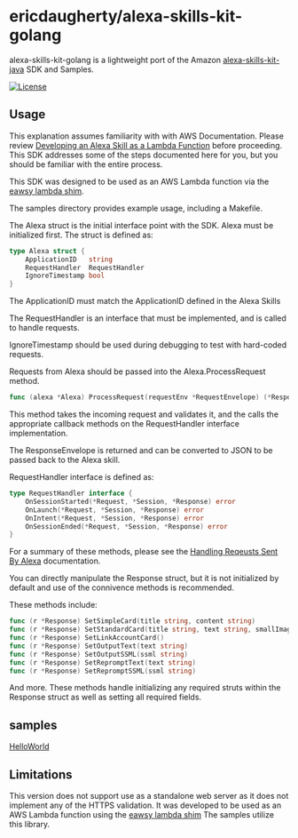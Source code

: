 # ericdaugherty/alexa-skills-kit-golang

alexa-skills-kit-golang is a lightweight port of the Amazon [alexa-skills-kit-java](https://github.com/amzn/alexa-skills-kit-java)
SDK and Samples.

[![License](https://img.shields.io/badge/License-Apache%202.0-blue.svg)](https://opensource.org/licenses/Apache-2.0)

## Usage

This explanation assumes familiarity with with AWS Documentation.  Please
review [Developing an Alexa Skill as a Lambda Function](https://developer.amazon.com/public/solutions/alexa/alexa-skills-kit/docs/developing-an-alexa-skill-as-a-lambda-function) before proceeding. This SDK addresses some of the steps documented here for you, but you should be familiar with the entire process.

This SDK was designed to be used as an AWS Lambda function via the [eawsy lambda shim](https://github.com/eawsy/aws-lambda-go-shim).

The samples directory provides example usage, including a Makefile.

The Alexa struct is the initial interface point with the SDK.  Alexa must be
 initialized first.  The struct is defined as:

```Go
type Alexa struct {
    ApplicationID   string
    RequestHandler  RequestHandler
    IgnoreTimestamp bool
}
```

The ApplicationID must match the ApplicationID defined in the Alexa Skills

The RequestHandler is an interface that must be implemented, and is called to handle requests.

IgnoreTimestamp should be used during debugging to test with hard-coded requests.

Requests from Alexa should be passed into the Alexa.ProcessRequest method.

```Go
func (alexa *Alexa) ProcessRequest(requestEnv *RequestEnvelope) (*ResponseEnvelope, error)
```

This method takes the incoming request and validates it, and the calls the
appropriate callback methods on the RequestHandler interface implementation.

The ResponseEnvelope is returned and can be converted to JSON to be passed
back to the Alexa skill.

RequestHandler interface is defined as:
```Go
type RequestHandler interface {
	OnSessionStarted(*Request, *Session, *Response) error
	OnLaunch(*Request, *Session, *Response) error
	OnIntent(*Request, *Session, *Response) error
	OnSessionEnded(*Request, *Session, *Response) error
}
```

For a summary of these methods, please see the [Handling Reqeusts Sent By Alexa](https://developer.amazon.com/public/solutions/alexa/alexa-skills-kit/docs/handling-requests-sent-by-alexa) documentation.

You can directly manipulate the Response struct, but it is not initialized by default and use of the connivence methods is recommended.

These methods include:
```Go
func (r *Response) SetSimpleCard(title string, content string)
func (r *Response) SetStandardCard(title string, text string, smallImageURL string, largeImageURL string)
func (r *Response) SetLinkAccountCard()
func (r *Response) SetOutputText(text string)
func (r *Response) SetOutputSSML(ssml string)
func (r *Response) SetRepromptText(text string)
func (r *Response) SetRepromptSSML(ssml string)
```

And more.  These methods handle initializing any required struts within the Response struct as well as setting all required fields.

## samples

[HelloWorld](https://github.com/ericdaugherty/alexa-skills-kit-golang/tree/master/samples/helloworld)

## Limitations

This version does not support use as a standalone web server as it does not implement
any of the HTTPS validation.  It was developed to be used as an AWS Lambda function
using the [eawsy lambda shim](https://github.com/eawsy/aws-lambda-go-shim)  The samples
utilize this library.

